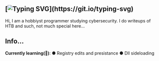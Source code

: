 ## [![Typing SVG](https://readme-typing-svg.demolab.com?font=Fira+Code&duration=3000&pause=500&color=EFF7D9&background=7F71FF22&vCenter=true&width=500&height=45&lines=Bizzi!;Amature+Malware-dev+and+Red-Teamer...)](https://git.io/typing-svg)

Hi, I am a hobbiyst programmer studying cybersecurity. 
I do writeups of HTB and such, not much special here...
## Info...
**Currently learning(📖)**:
          ● Registry edits and presistance
          ● Dll sideloading
